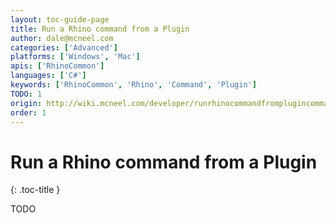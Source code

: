 ```yaml
---
layout: toc-guide-page
title: Run a Rhino command from a Plugin
author: dale@mcneel.com
categories: ['Advanced']
platforms: ['Windows', 'Mac']
apis: ['RhinoCommon']
languages: ['C#']
keywords: ['RhinoCommon', 'Rhino', 'Command', 'Plugin']
TODO: 1
origin: http://wiki.mcneel.com/developer/runrhinocommandfromplugincommand
order: 1
---
```


# Run a Rhino command from a Plugin
{: .toc-title }

TODO
